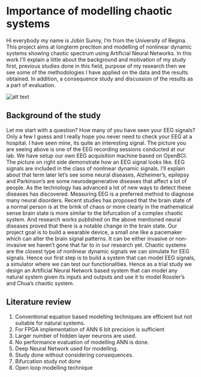 # Importance of modelling chaotic systems
Hi everybody my name is Jobin Sunny, I’m from the University of Regina. This project aims at longterm precition and modelling of nonlinear dynamic systems showing chaotic spectrum using Artificial Neural Networks. In this work I'll explain a little about the background and motivation of my study first, previous studies done in this field, purpose of my research then we see some of the methodologies I have applied on the data and the results obtained. In addition, a consequence study and discussion of the results as a part of evaluation.

![alt text](https://raw.githubusercontent.com/username/projectname/branch/path/to/img.png)

## Background of the study
Let me start with a question? How many of you have seen your EEG signals? Only a few I guess and I really hope you never need to check your EEG at a hospital. I have seen mine, its quite an interesting signal. The picture you are seeing above is one of the EEG recording sessions conducted at our lab. We have setup our own EEG acquisition machine based on OpenBCI. The picture on right side demonstrate how an EEG signal looks like. EEG signals are included in the class of nonlinear dynamic signals. I’ll explain about that term later let’s see some neural diseases, Alzheimer’s, epilepsy and Parkinson’s are some neurodegenerative diseases that affect a lot of people. As the technology has advanced a lot of new ways to detect these diseases has discovered. Measuring EEG is a preferred method to diagnose many neural disorders. Recent studies has proposed that the brain state of a normal person is at the brink of chaos or more clearly in the mathematical sense brain state is more similar to the bifurcation of a complex chaotic system. And research works published on the above mentioned neural diseases proved that there is a notable change in the brain state. Our project goal is to build a wearable device, a small one like a pacemaker which can alter the brain signal patterns. It can be either invasive or non-invasive we haven’t gone that far to in our research yet. Chaotic systems are the closest type of nonlinear dynamic signals we can simulate for EEG signals. Hence our first step is to build a system that can model EEG signals, a simulator where we can test our functionalities. Hence as a trial study we design an Artificial Neural Network based system that can model any natural system given its inputs and outputs and use it to model Rossler’s and Chua’s chaotic system.
## Literature review
1. Conventional equation based modelling techniques are efficient but not suitable for natural systems.
2. For FPGA implementation of ANN 6 bit precision is sufficient
3. Larger number of hidden layer neurons are used.
4. No performance evaluation of modelling ANN is done.
5. Deep Neural Network used for modelling.
6. Study done without considering consequences.
7. Bifurcation study not done
8. Open loop modelling technique

